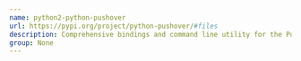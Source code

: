 ```yaml
---
name: python2-python-pushover
url: https://pypi.org/project/python-pushover/#files
description: Comprehensive bindings and command line utility for the Pushover notification service.
group: None
---
```

